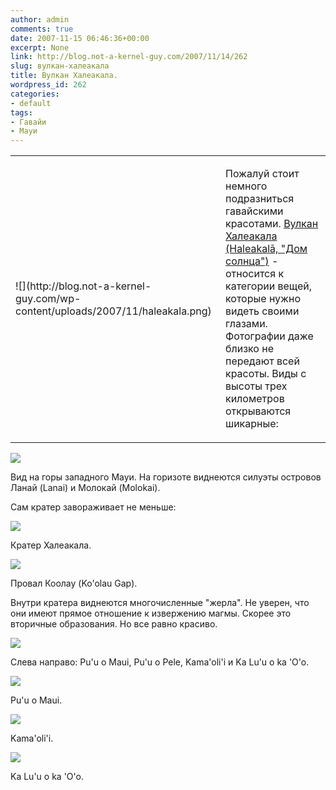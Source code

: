 ```yaml
---
author: admin
comments: true
date: 2007-11-15 06:46:36+00:00
excerpt: None
link: http://blog.not-a-kernel-guy.com/2007/11/14/262
slug: вулкан-халеакала
title: Вулкан Халеакала.
wordpress_id: 262
categories:
- default
tags:
- Гавайи
- Мауи
---
```


<table border="0" ><tbody >     <tr >       
<td >![](http://blog.not-a-kernel-guy.com/wp-content/uploads/2007/11/haleakala.png)
</td>        
<td >         

Пожалуй стоит немного подразниться гавайскими красотами. [Вулкан Халеакала (Haleakalā, "Дом солнца")](http://en.wikipedia.org/wiki/Haleakala) - относится к категории вещей, которые нужно видеть своими глазами. Фотографии даже близко не передают всей красоты. Виды с высоты трех километров открываются шикарные:

      
</td>     </tr>   </tbody></table>  

[![](http://blog.not-a-kernel-guy.com/wp-content/uploads/2007/11/haleakala_02.thumbnail.jpg)](http://blog.not-a-kernel-guy.com/wp-content/uploads/2007/11/haleakala_02.jpg)

 

Вид на горы западного Мауи. На горизоте виднеются силуэты островов Ланай (Lanai) и Молокай (Molokai).

 


<!-- more -->
  

Сам кратер завораживает не меньше:

 

 

[![](http://blog.not-a-kernel-guy.com/wp-content/uploads/2007/11/haleakala_04.thumbnail.jpg)](http://blog.not-a-kernel-guy.com/wp-content/uploads/2007/11/haleakala_04.jpg)

 

Кратер Халеакала.

 

 

 

[![](http://blog.not-a-kernel-guy.com/wp-content/uploads/2007/11/haleakala_03.thumbnail.jpg)](http://blog.not-a-kernel-guy.com/wp-content/uploads/2007/11/haleakala_03.jpg)

 

Провал Коолау (Ko'olau Gap).

 

 

Внутри кратера виднеются многочисленные "жерла". Не уверен, что они имеют прямое отношение к извержению магмы. Скорее это вторичные образования. Но все равно красиво. 

 

 

[![](http://blog.not-a-kernel-guy.com/wp-content/uploads/2007/11/haleakala_05.thumbnail.jpg)](http://blog.not-a-kernel-guy.com/wp-content/uploads/2007/11/haleakala_05.jpg)

 

Слева направо: Pu'u o Maui, Pu'u o Pele, Kama'oli'i и Ka Lu'u o ka 'O'o.

 

 

 

[![](http://blog.not-a-kernel-guy.com/wp-content/uploads/2007/11/haleakala_06.thumbnail.jpg)](http://blog.not-a-kernel-guy.com/wp-content/uploads/2007/11/haleakala_06.jpg)

 

Pu'u o Maui.

 

 

 

[![](http://blog.not-a-kernel-guy.com/wp-content/uploads/2007/11/haleakala_07.thumbnail.jpg)](http://blog.not-a-kernel-guy.com/wp-content/uploads/2007/11/haleakala_07.jpg)

 

Kama'oli'i.

 

 

 

[![](http://blog.not-a-kernel-guy.com/wp-content/uploads/2007/11/haleakala_08.thumbnail.jpg)](http://blog.not-a-kernel-guy.com/wp-content/uploads/2007/11/haleakala_08.jpg)

 

Ka Lu'u o ka 'O'o.
